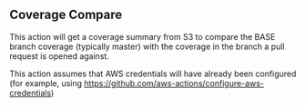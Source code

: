 ## Coverage Compare

This action will get a coverage summary from S3 to compare the BASE branch coverage (typically master) with the coverage in the branch a pull request is opened against.

This action assumes that AWS credentials will have already been configured (for example, using https://github.com/aws-actions/configure-aws-credentials)
